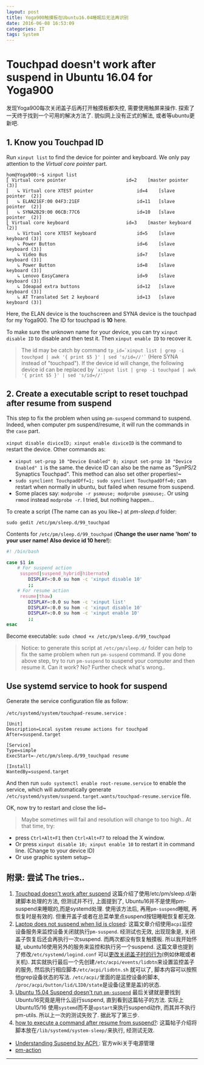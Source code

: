 ```yaml
---
layout: post
title: Yoga900触摸板在Ubuntu16.04睡眠后无法再识别
date: 2016-06-08 16:53:09
categories: IT
tags: System
---
```


# Touchpad doesn't work after suspend in Ubuntu 16.04 for Yoga900

发现Yoga900每次关闭盖子后再打开触摸板都失控, 需要使用触屏来操作. 探索了一天终于找到一个可用的解决方法了. 貌似网上没有正式的解法, 或者等ubuntu更新吧.

## 1. Know you Touchpad ID

Run `xinput list` to find the device for pointer and keyboard. We only pay attention to the *Virtual core pointer* part. 

~~~
hom@Yoga900:~$ xinput list
⎡ Virtual core pointer                    	id=2	[master pointer  (3)]
⎜   ↳ Virtual core XTEST pointer              	id=4	[slave  pointer  (2)]
⎜   ↳ ELAN21EF:00 04F3:21EF                   	id=11	[slave  pointer  (2)]
⎜   ↳ SYNA2B29:00 06CB:77C6                   	id=10	[slave  pointer  (2)]
⎣ Virtual core keyboard                   	id=3	[master keyboard (2)]
    ↳ Virtual core XTEST keyboard             	id=5	[slave  keyboard (3)]
    ↳ Power Button                            	id=6	[slave  keyboard (3)]
    ↳ Video Bus                               	id=7	[slave  keyboard (3)]
    ↳ Power Button                            	id=8	[slave  keyboard (3)]
    ↳ Lenovo EasyCamera                       	id=9	[slave  keyboard (3)]
    ↳ Ideapad extra buttons                   	id=12	[slave  keyboard (3)]
    ↳ AT Translated Set 2 keyboard            	id=13	[slave  keyboard (3)]
~~~

Here, the ELAN device is the touchscreen and SYNA device is the touchpad for my Yoga900. The ID for touchpad is **10** here.

To make sure the unknown name for your device, you can try `xinput disable ID` to disable and then test it. Then `xinput enable ID` to recover it. 

> The id may be catch by command `` tp_id=`xinput list | grep -i touchpad | awk '{ print $5 }' | sed 's/id=//'` `` (Here SYNA instead of "touchpad"). If the device id will change, the following device id can be replaced by `` `xinput list | grep -i touchpad | awk '{ print $5 }' | sed 's/id=//'` ``

## 2. Create a executable script to reset touchpad after resume from suspend 

This step to fix the problem when using `pm-suspend` command to suspend. Indeed, when computer pm suspend/resume, it will run the commands in the `case` part. 

`xinput disable diviceID; xinput enable diviceID` is the command to restart the device. Other commands as: 

- `xinput set-prop 10 "Device Enabled" 0; xinput set-prop 10 "Device Enabled" 1` is the same. the device ID can also be the name as "SynPS/2 Synaptics Touchpad". This method can also set other properties!~
- `sudo synclient TouchpadOff=1; sudo synclient TouchpadOff=0;` can restart when normally in ubuntu, but failed when resume from suspend.
- Some places say: `modprobe -r psmouse; modprobe psmouse;`. Or using `rmmod` instead `modprobe -r`. I tried, but nothing happen... 


To create a script (The name can as you like~) at *pm-sleep.d* folder: 

`sudo gedit /etc/pm/sleep.d/99_touchpad`

Contents for `/etc/pm/sleep.d/99_touchpad` (**Change the user name 'hom' to your user name! Also device id 10 here!**):

~~~bash
#! /bin/bash

case $1 in
	# For suspend action
     suspend|suspend_hybrid|hibernate)
        DISPLAY=:0.0 su hom -c 'xinput disable 10'
        ;;
    # For resume action
     resume|thaw)
        DISPLAY=:0.0 su hom -c 'xinput list'
        DISPLAY=:0.0 su hom -c 'xinput disable 10'
        DISPLAY=:0.0 su hom -c 'xinput enable 10'
        ;;
esac
~~~

Become executable: `sudo chmod +x /etc/pm/sleep.d/99_touchpad`

> Notice: to generate this script at `/etc/pm/sleep.d/` folder can help to fix the same problem when run `pm-suspend` command. If you done above step, try to run `pm-suspend` to suspend your computer and then resume it. Can it work? No? Further check what's wrong..

## Use systemd service to hook for suspend

Generate the service configuration file as follow: 

`/etc/systemd/system/touchpad-resume.service` : 

~~~
[Unit]
Description=Local system resume actions for touchpad
After=suspend.target

[Service]
Type=simple
ExecStart=-/etc/pm/sleep.d/99_touchpad resume

[Install]
WantedBy=suspend.target
~~~

And then run `sudo systemctl enable root-resume.service` to enable the service, which will automatically generate `/etc/systemd/system/suspend.target.wants/touchpad-resume.service` file.

OK, now try to restart and close the lid~

> Maybe sometimes will fail and resolution will change to too high.. At that time, try:  
- press `Ctrl+Alt+F1` then `Ctrl+Alt+F7` to reload the X window.
- Or press `xinput disable 10; xinput enable 10` to restart it in command line. (Change to your device ID)
- Or use graphic system setup~

## 附录: 尝试 The tries..

1. [Touchpad doesn't work after suspend](http://ubuntuforums.org/showthread.php?t=2182922) 这篇介绍了使用/etc/pm/sleep.d/新建脚本处理的方法, 但测试并不行, 上面提到了, Ubuntu16并不是使用pm-suspend来睡眠的,而是systemd处理. 使用该方法后, 再用`pm-suspend`睡眠, 再恢复时是有效的. 但重开盖子或者在总菜单里点suspend按钮睡眠恢复都无效.
2. [Laptop does not suspend when lid is closed](http://askubuntu.com/questions/395428/laptop-does-not-suspend-when-lid-is-closed): 这篇文章介绍使用`acpi`监控设备服务来监控设备关闭就执行`pm-suspend`. 经测试也无效, 出现现象是, 关闭盖子恢复后还会再执行一次suspend. 而两次都没有恢复触摸板. 所以我开始怀疑, ubuntu16使用另外的服务来监控和执行另一个suspend. 这篇文章也提到了修改`/etc/systemd/logind.conf` 可以[更改关闭盖子时的行为](http://ubuntuhandbook.org/index.php/2016/05/ubuntu-16-04-shutdown-hibernate-your-laptop-lid-closed/)(例如休眠或者关机). 其实就执行最后一个先创建`/etc/acpi/events/lidbtn`来设置监控盖子的服务, 然后执行相应脚本`/etc/acpi/lidbtn.sh` 就可以了, 脚本内容可以按照他grep设备状态的写法. `/etc/acpi/`里面的是监控设备的脚本, `/proc/acpi/button/lid/LID0/state`是设备(这里是盖)的状态.
3. [Ubuntu 15.04 Suspend doesn't run `pm-suspend`](http://askubuntu.com/questions/620494/ubuntu-15-04-suspend-doesnt-run-pm-suspend) 最后关键就是要找到Ubuntu16究竟是用什么运行suspend, 直到看到这篇帖子的方法. 实际上Ubuntu15/16 使用`systemd`而不是`upstart`来执行suspend动作, 而其并不执行pm-utils. 所以上一次的测试失败了. 据此写了第三步.
4. [how to execute a command after resume from suspend?](http://askubuntu.com/questions/92218/how-to-execute-a-command-after-resume-from-suspend): 这篇帖子介绍将脚本放在`/lib/systemd/system-sleep/`来执行, 经测试无效.

- [Understanding Suspend by ACPI ](https://wiki.ubuntu.com/UnderstandingSuspend): 官方wiki关于电源管理
- [pm-action](http://manpages.ubuntu.com/manpages/precise/man8/pm-action.8.html)

------
